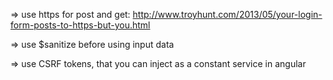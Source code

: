 

=> use https for post and get: http://www.troyhunt.com/2013/05/your-login-form-posts-to-https-but-you.html

=> use $sanitize before using input data

=> use CSRF tokens, that you can inject as a constant service in angular
